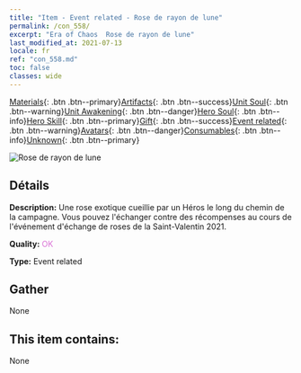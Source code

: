 ```yaml
---
title: "Item - Event related - Rose de rayon de lune"
permalink: /con_558/
excerpt: "Era of Chaos  Rose de rayon de lune"
last_modified_at: 2021-07-13
locale: fr
ref: "con_558.md"
toc: false
classes: wide
---
```

 [Materials](/ItemsFR/){: .btn .btn--primary}[Artifacts](/ItemsFR/Artifacts/){: .btn .btn--success}[Unit Soul](/ItemsFR/UnitSoul/){: .btn .btn--warning}[Unit Awakening](/ItemsFR/UnitAwakening/){: .btn .btn--danger}[Hero Soul](/ItemsFR/HeroSoul/){: .btn .btn--info}[Hero Skill](/ItemsFR/HeroSkill/){: .btn .btn--primary}[Gift](/ItemsFR/Gift/){: .btn .btn--success}[Event related](/ItemsFR/Events/){: .btn .btn--warning}[Avatars](/ItemsFR/Avatars/){: .btn .btn--danger}[Consumables](/ItemsFR/Consumables/){: .btn .btn--info}[Unknown](/ItemsFR/Unknown/){: .btn .btn--primary}

 ![Rose de rayon de lune](/images/t/i_3059.png)

## Détails
 **Description:** Une rose exotique cueillie par un Héros le long du chemin de la campagne. Vous pouvez l'échanger contre des récompenses au cours de l'événement d'échange de roses de la Saint-Valentin 2021.

 **Quality:** <span style="color: #DA70D6">OK</span>

 **Type:** Event related

## Gather

  None

## This item contains:

  None

